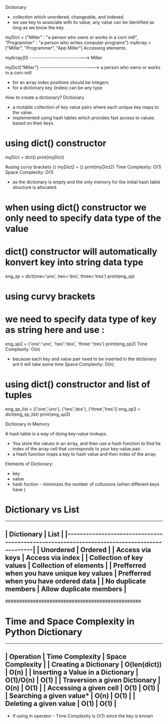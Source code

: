 Dictionary

- collection which unordered, changeable, and indexed.
- we use key to associate with its value, any value can be identified as long as we know the key.

myDict = {"Miller" : "a person who owns or works in a corn mill", 
          "Programmer" : "a person who writes computer programs"}
myArray = ["Miller", "Programmer", "App Miller"]
Accessing elements:

myArray[0]            ---------------------------> Miller

myDict["Miller"]   ---------------------------> a person who owns or works in a corn mill

- for an array index positions should be integers
- for a dictionary key (index) can be any type


How to create a dictionary?
Dictionary
- a mutable collection of key value pairs where each unique key maps to the value.
- implemented using hash tables which provides fast access to values based on their keys.

# using dict() constructor
myDict = dict()
print(myDict)
 
#using curvy brackets {}
myDict2 = {}
print(myDict2)
Time Complexity: O(1)
Space Complexity: O(1) 
- as the dictionary is empty and the only memory for the initial hash table structure is allocated.

# when using dict() constructor we only need to specify data type of the value
# dict() constructor will automatically konvert key into string data type
eng_sp = dict(one='uno', two='dos', three='tres')
print(eng_sp)
 
# using curvy brackets
# we need to specify data type of key as string here and use : 
eng_sp2 = {'one':'uno', 'two':'dos', 'three':'tres'}
print(eng_sp2)
Time Complexity: O(n) 
- because each key and value pair need to be inserted in the dictionary ant it will take some time
Space Complexity: O(n)

# using dict() constructor and list of tuples
eng_sp_list = [('one','uno'), ('two','dos'), ('three','tres')]
eng_sp3 = dict(eng_sp_list)
print(eng_sp3)


Dictionary in Memory

A hash table is a way of doing key-value lookups.
- You store the values in an array, and then use a hash function to find he index of the array cell that corresponds to your key-value pair.
- a Hash function maps a key to hash value and then index of the array. 

Elements of Dictionary: 
- key
- value
- hash fuction - minimizes the number of collusions (when different keys have )



# Dictionary vs List

 --------------------------------------------------------------------------------------------
|                   Dictionary                  |               List                        |
|-------------------------------------------------------------------------------------------|
|                   Unordered                   |               Ordered                     |
|               Access via keys                 |           Access via index                |
|           Collection of key values            |       Collection of elements              |
|   Prefferred when you have unique key values  |   Prefferred when you have ordered data   |
|           No duplicate members                |       Allow duplicate members             |
 --------------------------------------------------------------------------------------------


#################################################
# Time and Space Complexity in Python Dictionary

 ------------------------------------------------------------------------------------
|                Operation           |   Time Complexity    |    Space Complexity    |
| Creating a Dictionary              |    O(len(dict))      |         O(n)           |
| Inserting a Value in a Dictionary  |     O(1)/O(n)        |         O(1)           |
| Traversion a given Dictionary      |        O(n)          |         O(1)           |
| Accessing a given cell             |        O(1)          |         O(1)           |
| Searching a given value*           |        O(n)          |         O(1)           |
| Deleting a given value             |        O(1)          |         O(1)           |
 ------------------------------------------------------------------------------------

* if using in operator - Time Complexity is O(1) since the key is known